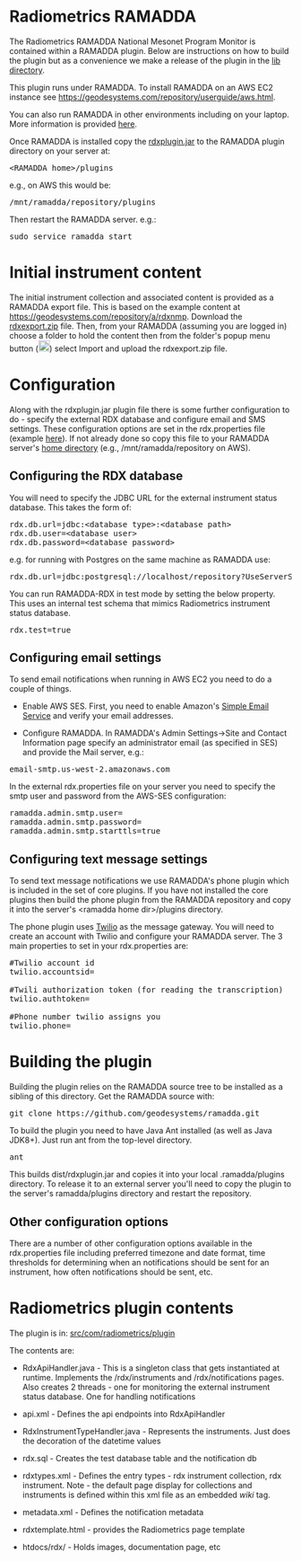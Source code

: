 
# Radiometrics RAMADDA
The Radiometrics RAMADDA  National Mesonet Program Monitor  is contained within a RAMADDA plugin. Below are instructions on how to build the plugin but as a convenience we make a release of the plugin in the <a href="lib">lib directory</a>.

 
This plugin runs under RAMADDA. 
To install RAMADDA on an AWS EC2 instance see
<a href="https://geodesystems.com/repository/userguide/aws.html">https://geodesystems.com/repository/userguide/aws.html</a>.

You can also run RAMADDA in other environments including on your laptop. More information is provided 
<a href="https://geodesystems.com/repository/userguide/installing.html">here</a>.

Once RAMADDA is installed copy the 
<a href="https://github.com/jeffmcwhirter/rdx/blob/master/lib/rdxplugin.jar">rdxplugin.jar</a> to the RAMADDA plugin directory on your server at:
<pre>&lt;RAMADDA home&gt;/plugins</pre>
e.g., on AWS this would be:
<pre>/mnt/ramadda/repository/plugins</pre>

Then restart the RAMADDA server. e.g.:
<pre>sudo service ramadda start</pre>


# Initial instrument content
The initial instrument collection and associated content is provided as a RAMADDA export file. 
This is based on the example content at <a href="https://geodesystems.com/repository/a/rdxnmp">https://geodesystems.com/repository/a/rdxnmp</a>. Download the
<a href="https://github.com/jeffmcwhirter/rdx/blob/master/lib/rdxexport.zip">rdxexport.zip</a> file. Then, from your RAMADDA (assuming you are logged in) 
choose a folder to hold the content then from the folder's popup menu button (<img width=20 src="https://geodesystems.com/repository/icons/entrymenu.png">) 
select Import and upload the rdxexport.zip file.


# Configuration
Along with the rdxplugin.jar plugin file there is some further configuration to do - specify the external RDX database and configure email and SMS settings.
These configuration options are set in the rdx.properties file 
(example <a href="rdx.properties">here</a>). 
If not already done so copy this file to your RAMADDA server's
<a href="https://geodesystems.com/repository/userguide/installing.html#home">home directory</a> (e.g., /mnt/ramadda/repository on AWS).

## Configuring the RDX database

You will need to specify the JDBC URL for the external instrument status database. This takes the form of:
<pre>
rdx.db.url=jdbc:&lt;database type&gt;:&lt;database path&gt;
rdx.db.user=&lt;database user&gt;
rdx.db.password=&lt;database password&gt;
</pre>


e.g. for running with Postgres on the same machine as RAMADDA use:
<pre>
rdx.db.url=jdbc:postgresql://localhost/repository?UseServerSidePrepare=1&Protocol=-1
</pre>


You can run RAMADDA-RDX in test mode by setting the below property. This uses an internal test schema that mimics Radiometrics instrument status database.
<pre>
rdx.test=true
</pre>


## Configuring email settings
To send email notifications when running in AWS EC2 you need to do a couple of things. 
* Enable AWS SES. First,  you need to enable Amazon's <a href="https://docs.bitnami.com/aws/how-to/use-ses/">Simple Email Service</a> and verify your email addresses. 

* Configure RAMADDA. In  RAMADDA's  Admin Settings-&gt;Site and Contact Information page 
specify an administrator email (as specified in SES) and provide the Mail server, e.g.:

<pre>
email-smtp.us-west-2.amazonaws.com
</pre>

In the external rdx.properties file on your server you need to specify the smtp user and password from the AWS-SES configuration:
<pre>
ramadda.admin.smtp.user=
ramadda.admin.smtp.password=
ramadda.admin.smtp.starttls=true
</pre>


## Configuring text message settings

To send text message notifications we use RAMADDA's phone plugin which is included in  the set of core plugins.
If you have not installed the core plugins then build the phone plugin from the RAMADDA repository and copy it 
into the server's &lt;ramadda home dir&gt;/plugins directory.


The phone plugin uses <a href="https://www.twilio.com/">Twilio</a> as the message gateway. 
You will need to create an account with Twilio and configure your RAMADDA server. 
The 3 main properties to set in your rdx.properties are:
<pre>
#Twilio account id
twilio.accountsid=

#Twili authorization token (for reading the transcription)
twilio.authtoken=

#Phone number twilio assigns you
twilio.phone=
</pre>


# Building the plugin
Building the  plugin relies on the RAMADDA source tree to be installed as a sibling of this  directory. Get the RAMADDA source with:
<pre>
git clone https://github.com/geodesystems/ramadda.git
</pre>

To build the plugin you need to have Java Ant installed (as well as Java JDK8+). Just run ant from the top-level directory.
<pre>
ant
</pre>

This builds dist/rdxplugin.jar and copies it into your local .ramadda/plugins directory. To release it to an external server you'll need to copy the plugin to the server's ramadda/plugins directory and restart the repository.


## Other configuration options
There are a number of other configuration options available in the rdx.properties file including
preferred timezone and date format, time thresholds for determining when an notifications should be sent for an instrument,
how often notifications should be sent, etc.


# Radiometrics plugin contents
The plugin is in: <a href=src/com/radiometrics/plugin>src/com/radiometrics/plugin</a>

The contents are:

* RdxApiHandler.java - This is a singleton class that gets instantiated at runtime. Implements the /rdx/instruments and /rdx/notifications pages. Also creates 2 threads  - one for monitoring the external instrument status database. One for handling notifications


* api.xml - Defines the api endpoints into RdxApiHandler

* RdxInstrumentTypeHandler.java - Represents the instruments. Just does the decoration of the datetime values

* rdx.sql - Creates the test database table and the notification db

* rdxtypes.xml - Defines the entry types - rdx instrument collection, rdx instrument. Note - the default page display
for collections and instruments is defined within this xml file as an embedded <i>wiki</i> tag.

* metadata.xml - Defines the notification metadata

* rdxtemplate.html - provides the Radiometrics page template

* htdocs/rdx/ - Holds images, documentation page, etc

